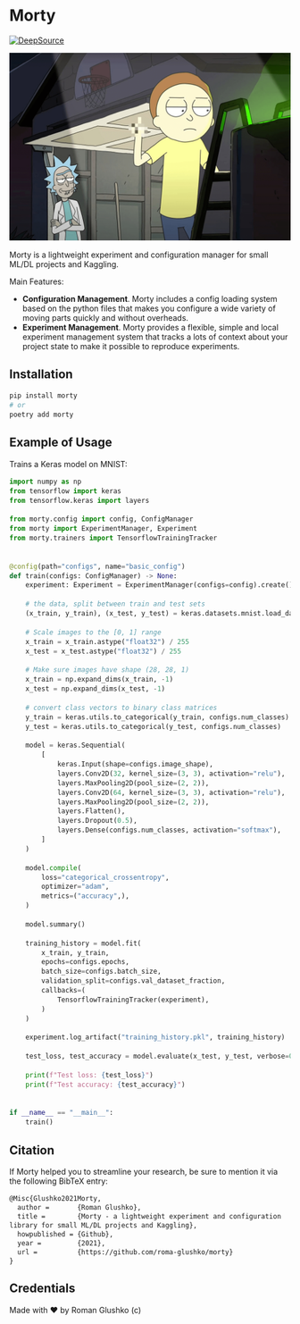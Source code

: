 # Morty

[![DeepSource](https://deepsource.io/gh/roma-glushko/morty.svg/?label=active+issues&show_trend=true)](https://deepsource.io/gh/roma-glushko/morty/?ref=repository-badge)

<img src="https://github.com/roma-glushko/morty/blob/master/img/morty-in-action.png?raw=true" width="600px" />

Morty is a lightweight experiment and configuration manager for small ML/DL projects and Kaggling.

Main Features:

- **Configuration Management**. Morty includes a config loading system based on the python files that makes you configure a wide variety of moving parts quickly and without overheads.
- **Experiment Management**. Morty provides a flexible, simple and local experiment management system that tracks a lots of context about your project state to make it possible to reproduce experiments.

## Installation

```bash
pip install morty
# or
poetry add morty
```

## Example of Usage

Trains a Keras model on MNIST:

```python
import numpy as np
from tensorflow import keras
from tensorflow.keras import layers

from morty.config import config, ConfigManager
from morty import ExperimentManager, Experiment
from morty.trainers import TensorflowTrainingTracker


@config(path="configs", name="basic_config")
def train(configs: ConfigManager) -> None:
    experiment: Experiment = ExperimentManager(configs=config).create()

    # the data, split between train and test sets
    (x_train, y_train), (x_test, y_test) = keras.datasets.mnist.load_data()

    # Scale images to the [0, 1] range
    x_train = x_train.astype("float32") / 255
    x_test = x_test.astype("float32") / 255

    # Make sure images have shape (28, 28, 1)
    x_train = np.expand_dims(x_train, -1)
    x_test = np.expand_dims(x_test, -1)

    # convert class vectors to binary class matrices
    y_train = keras.utils.to_categorical(y_train, configs.num_classes)
    y_test = keras.utils.to_categorical(y_test, configs.num_classes)

    model = keras.Sequential(
        [
            keras.Input(shape=configs.image_shape),
            layers.Conv2D(32, kernel_size=(3, 3), activation="relu"),
            layers.MaxPooling2D(pool_size=(2, 2)),
            layers.Conv2D(64, kernel_size=(3, 3), activation="relu"),
            layers.MaxPooling2D(pool_size=(2, 2)),
            layers.Flatten(),
            layers.Dropout(0.5),
            layers.Dense(configs.num_classes, activation="softmax"),
        ]
    )

    model.compile(
        loss="categorical_crossentropy",
        optimizer="adam",
        metrics=("accuracy",),
    )

    model.summary()

    training_history = model.fit(
        x_train, y_train,
        epochs=configs.epochs,
        batch_size=configs.batch_size,
        validation_split=configs.val_dataset_fraction,
        callbacks=(
            TensorflowTrainingTracker(experiment),
        )
    )

    experiment.log_artifact("training_history.pkl", training_history)

    test_loss, test_accuracy = model.evaluate(x_test, y_test, verbose=0)

    print(f"Test loss: {test_loss}")
    print(f"Test accuracy: {test_accuracy}")


if __name__ == "__main__":
    train()
```

## Citation

If Morty helped you to streamline your research, be sure to mention it via the following BibTeX entry:

```
@Misc{Glushko2021Morty,
  author =       {Roman Glushko},
  title =        {Morty - a lightweight experiment and configuration library for small ML/DL projects and Kaggling},
  howpublished = {Github},
  year =         {2021},
  url =          {https://github.com/roma-glushko/morty}
}
```

## Credentials

Made with ❤️ by Roman Glushko (c)